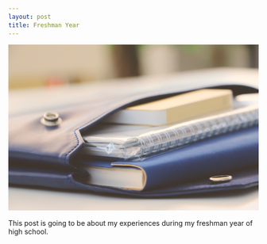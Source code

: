 ```yaml
---
layout: post
title: Freshman Year
---
```


![My Freshman year](/images/blur-book-book-bindings-1083728.jpg)

This post is going to be about my experiences during my freshman year of high school.
